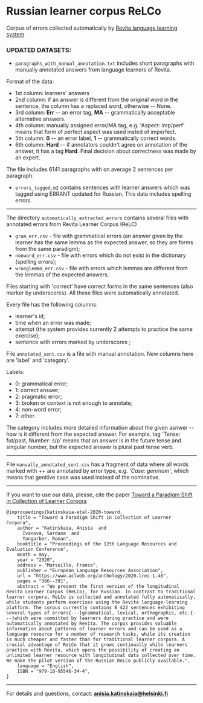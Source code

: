 # Russian learner corpus ReLCo
Corpus of errors collected automatically by [Revita language learning system](http://revita.cs.helsinki.fi/)


### UPDATED DATASETS:

* `paragraphs_with_manual_annotation.txt` includes short paragraphs with manually annotated answers from language learners of Revita.

Format of the data: 

* 1st column: learners' answers
* 2nd column: if an answer is different from the original word in the sentence, 
 the column has a replaced word, otherwise -- None.
* 3rd column: **Err** -- an error tag, **MA** -- grammatically acceptable alternative answers.
* 4th column: manually assigned error/MA tag, e.g. 'Aspect: imp/perf' means that form of perfect aspect was used insted of imperfect.
* 5th column: **0** -- an error label, **1** -- grammatically correct words.
* 6th column: **Hard** -- if annotators couldn't agree on annotation of the answer, it has a tag **Hard**. Final decision about correctness was made by an expert.
  
The file includes 6141 paragraphs with on average 2 sentences per paragraph.

* `errors_tagged.m2` contains sentences with learner answers which was tagged using ERRANT updated for Russian. This data includes spelling errors.

___


The directory `automatically_extracted_errors` contains several files with annotated errors from Revita Learner Corpus (ReLC)

* `gram_err.csv` - file with grammatical errors (an answer given by the learner has the same lemma as the expected answer, so they are forms from the same paradigm);
* `nonword_err.csv` - file with errors which do not exist in the dictionary (spelling errors);
* `wronglemma_err.csv` - file with errors which lemmas are different from the lemmas of the expected answers.

Files starting with 'correct' have correct forms in the same sentences (also marker by underscores).
All these files were automatically annotated.

Every file has the following columns: 
* learner's id; 
* time when an error was made;
* attempt (the system provides currently 2 attempts to practice the same exercise);
* sentence with errors marked by underscores ;

File `annotated_sent.csv` is a file with manual annotation. New columns here are 'label' and 'category'.

Labels:
- 0: grammatical error;
- 1: correct answer;
- 2: pragmatic error;
- 3: broken or context is not enough to annotate;
- 4: non-word error;
- 7: other.

The category includes more detailed information about the given asnwer -- how is it different from the expected answer. 
For example, tag 'Tense: fut/past, Number: s/p' means that an answer is in the future tense and singular number, but the expected answer is plural past tense verb. 

____ 

File `manually_annotated_sent.csv` has a fragment of data where all words
marked with ++ are annotated by error type, e.g. *'Case: gen/nom'*, which means
that genitive case was used instead of the nominative.


______
If you want to use our data, please, cite the paper [Toward a Paradigm Shift in Collection of Learner Corpora](https://www.aclweb.org/anthology/2020.lrec-1.48/)


```
@inproceedings{katinskaia-etal-2020-toward,
    title = "Toward a Paradigm Shift in Collection of Learner Corpora",
    author = "Katinskaia, Anisia  and
      Ivanova, Sardana  and
      Yangarber, Roman",
    booktitle = "Proceedings of the 12th Language Resources and Evaluation Conference",
    month = may,
    year = "2020",
    address = "Marseille, France",
    publisher = "European Language Resources Association",
    url = "https://www.aclweb.org/anthology/2020.lrec-1.48",
    pages = "386--391",
    abstract = "We present the first version of the longitudinal Revita Learner Corpus (ReLCo), for Russian. In contrast to traditional learner corpora, ReLCo is collected and annotated fully automatically, while students perform exercises using the Revita language-learning platform. The corpus currently contains 8 422 sentences exhibiting several types of errors{---}grammatical, lexical, orthographic, etc.{---}which were committed by learners during practice and were automatically annotated by Revita. The corpus provides valuable information about patterns of learner errors and can be used as a language resource for a number of research tasks, while its creation is much cheaper and faster than for traditional learner corpora. A crucial advantage of ReLCo that it grows continually while learners practice with Revita, which opens the possibility of creating an unlimited learner resource with longitudinal data collected over time. We make the pilot version of the Russian ReLCo publicly available.",
    language = "English",
    ISBN = "979-10-95546-34-4",
}
```

______
For details and questions, contact: **anisia.katinskaia@helsinki.fi**
